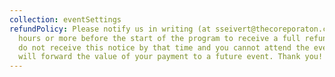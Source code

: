 ```yaml
---
collection: eventSettings
refundPolicy: Please notify us in writing (at sseivert@thecoreporaton.com) 24
  hours or more before the start of the program to receive a full refund.  If we
  do not receive this notice by that time and you cannot attend the event, we
  will forward the value of your payment to a future event. Thank you!
---
```

